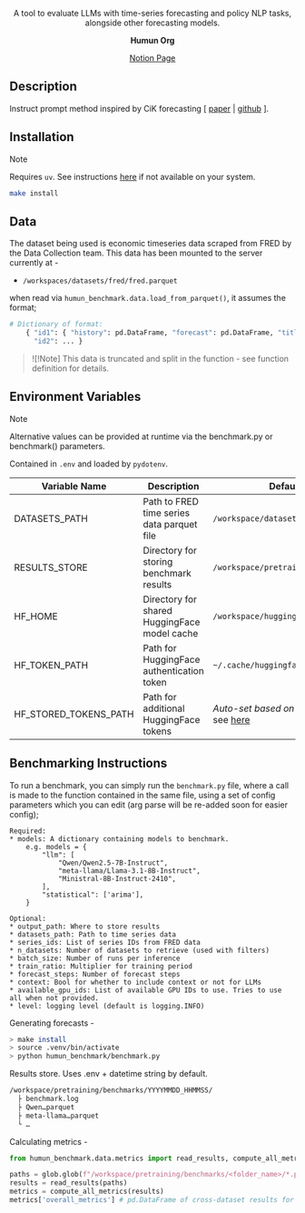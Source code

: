 <div align="center">

A tool to evaluate LLMs with time-series forecasting and policy NLP tasks, alongside other forecasting models.  

**Humun Org**

[Notion Page](https://humanity-unleashed.notion.site/LLM-Benchmarking-30835e8e64044ecaaddc84d4abcfdec8)
</div>

## Description

Instruct prompt method inspired by CiK forecasting [ [paper](https://arxiv.org/abs/2410.18959) | [github](https://github.com/ServiceNow/context-is-key-forecasting/blob/main/cik_benchmark/baselines/direct_prompt.py) ].


## Installation
> [!Note]
> Requires `uv`. See instructions [here](https://docs.astral.sh/uv/getting-started/installation/) if not available on your system.

```bash
make install
```

## Data
The dataset being used is economic timeseries data scraped from FRED by the Data Collection team. This data has been mounted to the server currently at -

* `/workspaces/datasets/fred/fred.parquet`

when read via `humun_benchmark.data.load_from_parquet()`, it assumes the format;   

```python 
# Dictionary of format:
    { "id1": { "history": pd.DataFrame, "forecast": pd.DataFrame, "title": str, "notes" : str },
      "id2": ... }
```
>![!Note] This data is truncated and split in the function - see function definition for details.  

## Environment Variables 
> [!Note]
> Alternative values can be provided at runtime via the benchmark.py or benchmark() parameters.

Contained in `.env` and loaded by `pydotenv`. 

| Variable Name | Description | Default Value |
|--------------|-------------|----------------|
| DATASETS_PATH | Path to FRED time series data parquet file | `/workspace/datasets/fred/fred.parquet` |
| RESULTS_STORE | Directory for storing benchmark results | `/workspace/pretraining/benchmarks` |
| HF_HOME | Directory for shared HuggingFace model cache | `/workspace/huggingface_cache` |
| HF_TOKEN_PATH | Path for HuggingFace authentication token | `~/.cache/huggingface/token` |
| HF_STORED_TOKENS_PATH | Path for additional HuggingFace tokens | *Auto-set based on HF_TOKEN_PATH* see [here](https://github.com/huggingface/huggingface_hub/blob/main/src/huggingface_hub/constants.py#L150)|


## Benchmarking Instructions

To run a benchmark, you can simply run the `benchmark.py` file, where a call is made to the function contained in the same file, using a set of config parameters which you can edit (arg parse will be re-added soon for easier config); 

    Required:
    * models: A dictionary containing models to benchmark.
        e.g. models = {
            "llm": [
                "Qwen/Qwen2.5-7B-Instruct",
                "meta-llama/Llama-3.1-8B-Instruct",
                "Ministral-8B-Instruct-2410",
            ],
            "statistical": ['arima'],
        }

    Optional:
    * output_path: Where to store results
    * datasets_path: Path to time series data
    * series_ids: List of series IDs from FRED data
    * n_datasets: Number of datasets to retrieve (used with filters)
    * batch_size: Number of runs per inference
    * train_ratio: Multiplier for training period  
    * forecast_steps: Number of forecast steps
    * context: Bool for whether to include context or not for LLMs
    * available_gpu_ids: List of available GPU IDs to use. Tries to use all when not provided.
    * level: logging level (default is logging.INFO)


Generating forecasts - 
```bash
> make install
> source .venv/bin/activate
> python humun_benchmark/benchmark.py 
```

Results store. Uses .env + datetime string by default.
```bash
/workspace/pretraining/benchmarks/YYYYMMDD_HHMMSS/
  ├ benchmark.log
  ├ Qwen…parquet
  ├ meta-llama…parquet
  └ …
```

Calculating metrics - 
```python
from humun_benchmark.data.metrics import read_results, compute_all_metrics

paths = glob.glob(f"/workspace/pretraining/benchmarks/<folder_name>/*.parquet")
results = read_results(paths)
metrics = compute_all_metrics(results)
metrics['overall_metrics'] # pd.DataFrame of cross-dataset results for all models selected
```





